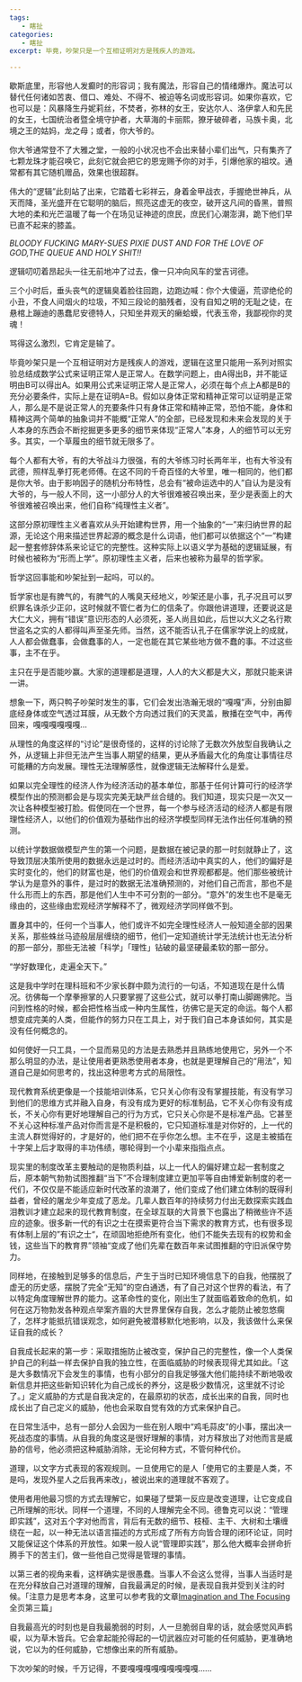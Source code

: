 ```yaml
---
tags:
   - 瞎扯
categories:
   - 瞎扯
excerpt: 毕竟，吵架只是一个互相证明对方是残疾人的游戏。 

---
```






歇斯底里，形容他人发癫时的形容词；我有魔法，形容自己的情绪爆炸。魔法可以替代任何诸如苦衷、借口、难处、不得不、被迫等名词或形容词。如果你喜欢，它也可以是：风暴降生丹妮莉丝，不焚者，弥林的女王，安达尔人、洛伊拿人和先民的女王，七国统治者暨全境守护者，大草海的卡丽熙，獠牙破碎者，马族卡奥，北境之王的姑妈，龙之母；或者，你大爷的。



你大爷通常登不了大雅之堂，一般的小状况也不会出来替小辈们出气，只有集齐了七颗龙珠才能召唤它，此刻它就会把它的恩宠赐予你的对手，引爆他家的祖坟。通常都有其它随机赠品，效果也很超群。



伟大的“逻辑”此刻站了出来，它踏着七彩祥云，身着金甲战衣，手握绝世神兵，从天而降，圣光盛开在它聪明的脑后，照亮这虚无的夜空，破开这凡间的昏黑，普照大地的柔和光芒温暖了每一个在场见证神迹的庶民，庶民们心潮澎湃，跪下他们早已直不起来的膝盖。



*BLOODY FUCKING MARY-SUES PIXIE DUST AND FOR THE LOVE OF GOD,THE QUEUE AND HOLY SHIT!!*



逻辑叨叨着昂起头一往无前地冲了过去，像一只冲向风车的堂吉诃德。



三个小时后，垂头丧气的逻辑臭着脸往回跑，边跑边喊：你个大傻逼，荒谬绝伦的小丑，不食人间烟火的垃圾，不知三段论的脑残者，没有自知之明的无耻之徒，在悬棺上蹦迪的愚蠢尼安德特人，只知坐井观天的癞蛤蟆，代表玉帝，我鄙视你的灵魂！



骂得这么激烈，它肯定是输了。



毕竟吵架只是一个互相证明对方是残疾人的游戏，逻辑在这里只能用一系列对照实验总结成数学公式来证明正常人是正常人。在数学问题上，由A得出B，并不能证明由B可以得出A。如果用公式来证明正常人是正常人，必须在每个点上A都是B的充分必要条件，实际上是在证明A=B。假如以身体正常和精神正常可以证明是正常人，那么是不是说正常人的充要条件只有身体正常和精神正常，恐怕不能，身体和精神这两个简单的抽象词并不能概“正常人”的全部，已经发现和未来会发现的关于人本身的东西会不断挖掘更多更多的细节来体现“正常人”本身，人的细节可以无穷多。其实，一个草履虫的细节就无限多了。



每个人都有大爷，有的大爷战斗力很强，有的大爷练习时长两年半，也有大爷没有武德，照样乱拳打死老师傅。在这不同的千奇百怪的大爷里，唯一相同的，他们都是你大爷。由于影响因子的随机分布特性，总会有“被命运选中的人”自认为是没有大爷的，与一般人不同，这一小部分人的大爷很难被召唤出来，至少是表面上的大爷很难被召唤出来，他们自称“纯理性主义者”。



这部分原初理性主义者喜欢从头开始建构世界，用一个抽象的“一”来归纳世界的起源，无论这个用来描述世界起源的概念是什么词语，他们都可以依据这个“一”构建起一整套修辞体系来论证它的完整性。这种实际上以语义学为基础的逻辑延展，有时候也被称为“形而上学”。原初理性主义者，后来也被称为最早的哲学家。



哲学这回事能和吵架扯到一起吗，可以的。



哲学家也是有脾气的，有脾气的人嘴臭天经地义，吵架还是小事，孔子况且可以罗织罪名诛杀少正卯，这时候就不管仁者为仁的信条了。你跟他讲道理，还要说这是大仁大义，拥有“错误”意识形态的人必须死，圣人尚且如此，后世以大义之名行欺世盗名之实的人都得叫声至圣先师。当然，这不能否认孔子在儒家学说上的成就，人人都会做蠢事，会做蠢事的人，一定也能在其它某些地方做不蠢的事。不过这些事，主不在乎。



主只在乎是否能吵赢。大家的道理都是道理，人人的大义都是大义，那就只能来讲一讲。



想象一下，两只鸭子吵架时发生的事，它们会发出浩瀚无垠的“嘎嘎”声，分别由脚底经身体或空气透过耳膜，从无数个方向透过我们的天灵盖，散播在空气中，再传回来，嘎嘎嘎嘎嘎嘎...



从理性的角度这样的“讨论”是很奇怪的，这样的讨论除了无数次外放型自我确认之外，从逻辑上非但无法产生当事人期望的结果，更从矛盾最大化的角度让事情往尽可能糟的方向发展。理性无法理解感性，就像逻辑无法解释什么是爱。



如果以完全理性的经济人作为经济活动的基本单位，那基于任何计算可行的经济学模型作出的预测都会是与现实完美无缺严丝合缝的。我们知道，现实只是一次又一次让各种模型被打脸。假使同在一个世界，每一个参与经济活动的经济人都是有限理性经济人，以他们的价值观为基础作出的经济学模型同样无法作出任何准确的预测。



以统计学数据做模型产生的第一个问题，是数据在被记录的那一时刻就静止了，这导致顶层决策所使用的数据永远是过时的。而经济活动中真实的人，他们的偏好是实时变化的，他们的财富也是，他们的价值观会和世界观都都是。他们那些被统计学认为是意外的事件，是过时的数据无法准确预测的，对他们自己而言，那也不是什么形而上的东西，那是他们人生中不可分割的一部分。“意外”的发生也不是毫无缘由的，这些缘由宏观经济学解释不了，微观经济学同样做不到。



置身其中的，任何一个当事人，他们或许不如完全理性经济人一般知道全部的因果关系，那些蛛丝马迹般层层缠绕的细节，他们一定知道统计学无法统计也无法分析的那一部分，那些无法被「科学」「理性」钻破的最坚硬最柔软的那一部分。



“学好数理化，走遍全天下。”



这是我中学时在理科班和不少家长群中颇为流行的一句话，不知道现在是什么情况。彷佛每一个摩拳擦掌的人只要掌握了这些公式，就可以拳打南山脚踢佛陀。当问到性格的时候，都会把性格当成一种内生属性，彷佛它是天定的命运。每个人都想变成完美的人类，但能作的努力只在工具上，对于我们自己本身该如何，其实是没有任何概念的。



如何使好一只工具，一个显而易见的方法是去熟悉并且熟练地使用它，另外一个不那么明显的办法，是让使用者更熟悉使用者本身，也就是更理解自己的“用法”，知道自己是如何思考的，找出这种思考方式的局限性。



现代教育系统更像是一个技能培训体系，它只关心你有没有掌握技能，有没有学习到他们的思维方式并融入自身，有没有成为更好的标准制品，它不关心你有没有成长，不关心你有更好地理解自己的行为方式，它只关心你是不是标准产品。它甚至不关心这种标准产品对你而言是不是积极的，它只知道标准是对你好的，上一代的主流人群觉得好的，才是好的，他们把不在乎你怎么想。主不在乎，这是主被插在十字架上后才取得的丰功伟绩，哪轮得到一个小辈来指指点点。



现实里的制度改革主要触动的是物质利益，以上一代人的偏好建立起一套制度之后，原本朝气勃勃试图推翻“当下”不合理制度建立更加平等自由博爱新制度的老一代们，不仅仅是不能适应新时代改革的浪潮了，他们变成了他们建立体制的既得利益者，曾经的屠龙少年变成了恶龙。几辈人数百年的持续努力付出无数探索实践血泪教训才建立起来的现代教育制度，在全球互联的大背景下也露出了稍微些许不适应的迹象。很多新一代的有识之士在摸索更符合当下需求的教育方式，也有很多现有体制上层的”有识之士“，在顽固地拒绝所有变化，他们不能失去现有的权势和金钱，这些当下的教育界”领袖“变成了他们先辈在数百年来试图推翻的守旧派保守势力。



同样地，在接触到足够多的信息后，产生于当时已知环境信息下的自我，他摆脱了虚无的历史感，摆脱了完全“无知”的空白通透，有了自己对这个世界的看法，有了以特定角度理解世界的能力。这革命性的变化，刚出生了就面临着致命的危机，如何在这万物勃发各种观点举案齐眉的大世界里保存自我，怎么才能防止被忽悠瘸了，怎样才能抵抗错误观念，如何避免被潜移默化地影响，以及，我该做什么来保证自我的成长？



自我成长起来的第一步：采取措施防止被改变，保护自己的完整性，像一个人类保护自己的利益一样去保护自我的独立性，在面临威胁的时候表现得尤其如此。「这是大多数情况下会发生的事情，也有小部分的自我足够强大他们能持续不断地吸收新信息并把这些新知识转化为自己成长的养分，这是极少数情况，这里就不讨论了。」定义威胁的方式是自我决定的，在最原初的状态，成长出来的自我，同时也成长出了自己定义的威胁，他也会采取自觉有效的方式来保护自己。



在日常生活中，总有一部分人会因为一些在别人眼中“鸡毛蒜皮”的小事，摆出决一死战态度的事情。从自我的角度这是很好理解的事情，对方释放出了对他而言是威胁的信号，他必须把这种威胁消除，无论何种方式，不管何种代价。



道理，以文字方式表现的客观规则。一旦使用它的是人「使用它的主要是人类，不是吗，发现外星人之后我再来改」，被说出来的道理就不客观了。



使用者用他最习惯的方式去理解它，如果碰了壁第一反应是改变道理，让它变成自己所理解的形状。同样一个道理，不同的人理解完全不同。德鲁克可以说：“管理即实践”，这对五个字对他而言，背后有无数的细节、枝桠、主干、大树和土壤缠绕在一起，以一种无法以语言描述的方式形成了所有方向皆合理的闭环论证，同时又能保证这个体系的开放性。如果一般人说“管理即实践”，那么他大概率会拼命折腾手下的苦主们，做一些他自己觉得是管理的事情。



以第三者的视角来看，这样确实是很愚蠢。当事人不会这么觉得，当事人当适时是在充分释放自己对道理的理解，自我最满足的时候，是表现自我并受到关注的时候。「注意力是思考本身，这里可以参考我的文章[Imagination and The Focusing](https://blog.jarynzhang.us/archive/未单发文章存档02/) 全页第三篇」



自我最高光的时刻也是自我最脆弱的时刻，人一旦脆弱自卑的话，就会感觉风声鹤唳，以为草木皆兵。它会拿起能抡得起的一切武器应对可能的任何威胁，更准确地说，它以为的任何威胁，它想像出来的所有威胁。



下次吵架的时候，千万记得，不要嘎嘎嘎嘎嘎嘎嘎嘎嘎......









